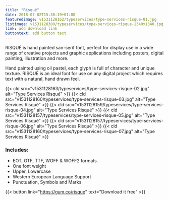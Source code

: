 ```yaml
---
title: "Risqué"
date: 2018-07-02T15:30:19+01:00
featuredimage: v1531128162/typeservices/type-services-risque-01.jpg
listimage: v1531128300/typeservices/type-services-risque-1340x1340.jpg
link: add download link
buttontext: add button text
---
```


RISQUÉ is hand painted san-serif font, perfect for display use in a wide range of creative projects and graphic applications including posters, digital painting, illustration and more.

Hand painted using oil pastel, each glyph is full of character and unique texture. RISQUÉ is an ideal font for use on any digital project which requires text with a natural, hand drawn feel.


{{< cld src="v1531128163/typeservices/type-services-risque-02.jpg" alt="Type Services Risqué" >}}
{{< cld src="v1531128160/typeservices/type-services-risque-03.jpg" alt="Type Services Risqué" >}}
{{< cld src="v1531128159/typeservices/type-services-risque-04.jpg" alt="Type Services Risqué" >}}
{{< cld src="v1531128157/typeservices/type-services-risque-05.jpg" alt="Type Services Risqué" >}}
{{< cld src="v1531128157/typeservices/type-services-risque-06.jpg" alt="Type Services Risqué" >}}
{{< cld src="v1531128160/typeservices/type-services-risque-07.jpg" alt="Type Services Risqué" >}}

### Includes:

- EOT, OTF, TTF, WOFF & WOFF2 formats.
- One font weight
- Upper, Lowercase
- Western European Language Support
- Punctuation, Symbols and Marks

{{< button link="https://gum.co/risque" text="Download it free" >}}
